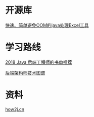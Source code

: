 # 开源库

[快速、简单避免OOM的java处理Excel工具](https://github.com/alibaba/easyexcel)

# 学习路线

[2018 Java 后端工程师的书单推荐](https://juejin.im/post/59c2f3e16fb9a00a600f6a5c)

[后端架构师技术图谱](https://github.com/xingshaocheng/architect-awesome/blob/master/README.md#docker)

# 资料

[how2j.cn	](http://how2j.cn/)